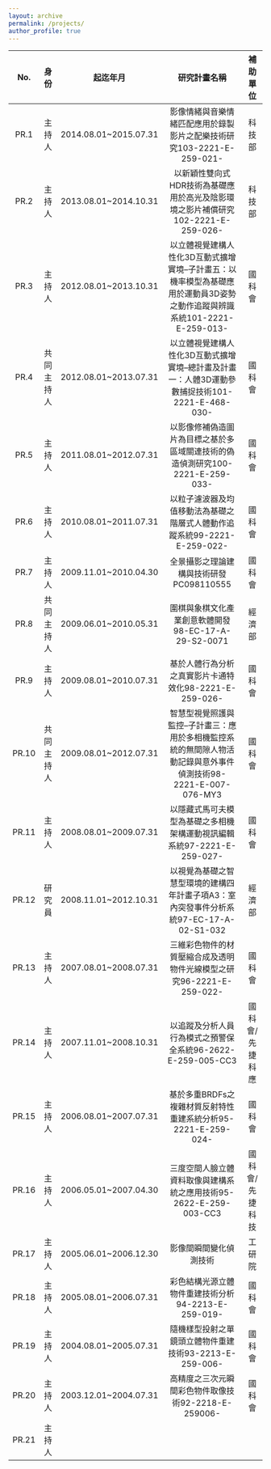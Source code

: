 ```yaml
---
layout: archive
permalink: /projects/
author_profile: true
---
```


|No.|身份|起迄年月|研究計畫名稱|補助單位|
| :------: | :------: | :------: |:------: |:------: |
PR.1|主持人|2014.08.01~2015.07.31|影像情緒與音樂情緒匹配應用於錄製影片之配樂技術研究103-2221-E-259-021-|科技部
PR.2|主持人|2013.08.01~2014.10.31|以新穎性雙向式HDR技術為基礎應用於高光及陰影環境之影片補償研究102-2221-E-259-026-|科技部
PR.3|主持人|2012.08.01~2013.10.31|以立體視覺建構人性化3D互動式擴增實境–子計畫五：以機率模型為基礎應用於運動員3D姿勢之動作追蹤與辨識系統101-2221-E-259-013-|國科會
PR.4|共同主持人|2012.08.01~2013.07.31|以立體視覺建構人性化3D互動式擴增實境–總計畫及計畫一：人體3D運動參數捕捉技術101-2221-E-468-030-|國科會
PR.5|主持人|2011.08.01~2012.07.31|以影像修補偽造圖片為目標之基於多區域關連技術的偽造偵測研究100-2221-E-259-033-|國科會
PR.6|主持人|2010.08.01~2011.07.31|以粒子濾波器及均值移動法為基礎之階層式人體動作追蹤系統99-2221-E-259-022-|國科會
PR.7|主持人|2009.11.01~2010.04.30|全景攝影之理論建構與技術研發PC098110555|國科會
PR.8|共同主持人|2009.06.01~2010.05.31|圍棋與象棋文化產業創意軟體開發98-EC-17-A-29-S2-0071|經濟部
PR.9|主持人|2009.08.01~2010.07.31|基於人體行為分析之真實影片卡通特效化98-2221-E-259-026-|國科會
PR.10|共同主持人|2009.08.01~2012.07.31|智慧型視覺照護與監控–子計畫三：應用於多相機監控系統的無間隙人物活動記錄與意外事件偵測技術98-2221-E-007-076-MY3|國科會
PR.11|主持人|2008.08.01~2009.07.31|以隱藏式馬可夫模型為基礎之多相機架構運動視訊編輯系統97-2221-E-259-027-|國科會
PR.12|研究員|2008.11.01~2012.10.31|以視覺為基礎之智慧型環境的建構四年計畫子項A3：室內突發事件分析系統97-EC-17-A-02-S1-032|經濟部
PR.13|主持人|2007.08.01~2008.07.31|三維彩色物件的材質壓縮合成及透明物件光線模型之研究96-2221-E-259-022-|國科會
PR.14|主持人|2007.11.01~2008.10.31|以追蹤及分析人員行為模式之預警保全系統96-2622-E-259-005-CC3|國科會/先捷科應
PR.15|主持人|2006.08.01~2007.07.31|基於多重BRDFs之複雜材質反射特性重建系統分析95-2221-E-259-024-|國科會
PR.16|主持人|2006.05.01~2007.04.30|三度空間人臉立體資料取像與建構系統之應用技術95-2622-E-259-003-CC3|國科會/先捷科技
PR.17|主持人|2005.06.01~2006.12.30|影像間瞬間變化偵測技術|工研院
PR.18|主持人|2005.08.01~2006.07.31|彩色結構光源立體物件重建技術分析94-2213-E-259-019-|國科會
PR.19|主持人|2004.08.01~2005.07.31|隨機樣型投射之單鏡頭立體物件重建技術93-2213-E-259-006-|國科會
PR.20|主持人|2003.12.01~2004.07.31|高精度之三次元瞬間彩色物件取像技術92-2218-E-259006-|國科會
PR.21|主持人|
